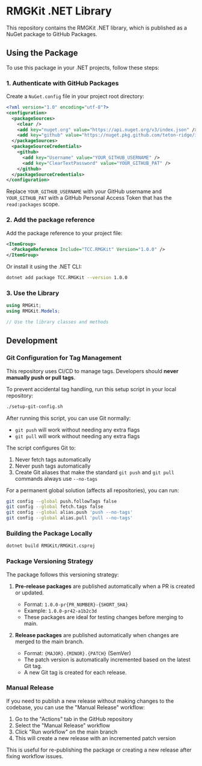 # RMGKit .NET Library

This repository contains the RMGKit .NET library, which is published as a NuGet package to GitHub Packages.

## Using the Package

To use this package in your .NET projects, follow these steps:

### 1. Authenticate with GitHub Packages

Create a `NuGet.config` file in your project root directory:

```xml
<?xml version="1.0" encoding="utf-8"?>
<configuration>
  <packageSources>
    <clear />
    <add key="nuget.org" value="https://api.nuget.org/v3/index.json" />
    <add key="github" value="https://nuget.pkg.github.com/teton-ridge/index.json" />
  </packageSources>
  <packageSourceCredentials>
    <github>
      <add key="Username" value="YOUR_GITHUB_USERNAME" />
      <add key="ClearTextPassword" value="YOUR_GITHUB_PAT" />
    </github>
  </packageSourceCredentials>
</configuration>
```

Replace `YOUR_GITHUB_USERNAME` with your GitHub username and `YOUR_GITHUB_PAT` with a GitHub Personal Access Token that has the `read:packages` scope.

### 2. Add the package reference

Add the package reference to your project file:

```xml
<ItemGroup>
  <PackageReference Include="TCC.RMGKit" Version="1.0.0" />
</ItemGroup>
```

Or install it using the .NET CLI:

```bash
dotnet add package TCC.RMGKit --version 1.0.0
```

### 3. Use the Library

```csharp
using RMGKit;
using RMGKit.Models;

// Use the library classes and methods
```

## Development

### Git Configuration for Tag Management
This repository uses CI/CD to manage tags. Developers should **never manually push or pull tags**.

To prevent accidental tag handling, run this setup script in your local repository:

```bash
./setup-git-config.sh
```

After running this script, you can use Git normally:
- `git push` will work without needing any extra flags
- `git pull` will work without needing any extra flags

The script configures Git to:
1. Never fetch tags automatically
2. Never push tags automatically
3. Create Git aliases that make the standard `git push` and `git pull` commands always use `--no-tags`

For a permanent global solution (affects all repositories), you can run:
```bash
git config --global push.followTags false
git config --global fetch.tags false
git config --global alias.push 'push --no-tags'
git config --global alias.pull 'pull --no-tags'
```

### Building the Package Locally

```bash
dotnet build RMGKit/RMGKit.csproj
```

### Package Versioning Strategy

The package follows this versioning strategy:

1. **Pre-release packages** are published automatically when a PR is created or updated.
   - Format: `1.0.0-pr{PR_NUMBER}-{SHORT_SHA}`
   - Example: `1.0.0-pr42-a1b2c3d`
   - These packages are ideal for testing changes before merging to main.

2. **Release packages** are published automatically when changes are merged to the main branch.
   - Format: `{MAJOR}.{MINOR}.{PATCH}` (SemVer)
   - The patch version is automatically incremented based on the latest Git tag.
   - A new Git tag is created for each release.

### Manual Release

If you need to publish a new release without making changes to the codebase, you can use the "Manual Release" workflow:

1. Go to the "Actions" tab in the GitHub repository
2. Select the "Manual Release" workflow
3. Click "Run workflow" on the main branch
4. This will create a new release with an incremented patch version

This is useful for re-publishing the package or creating a new release after fixing workflow issues. 
